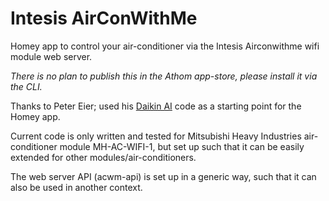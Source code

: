 # Intesis AirConWithMe

Homey app to control your air-conditioner via the Intesis Airconwithme wifi module web server.

*There is no plan to publish this in the Athom app-store, please install it via the CLI.*

Thanks to Peter Eier; used his [Daikin AI](url=https://github.com/PeterEIER/nl.climate.daikin) code as a starting point for the Homey app.

Current code is only written and tested for Mitsubishi Heavy Industries air-conditioner module MH-AC-WIFI-1, but set up such that it can be easily extended for other modules/air-conditioners.

The web server API (acwm-api) is set up in a generic way, such that it can also be used in another context.
